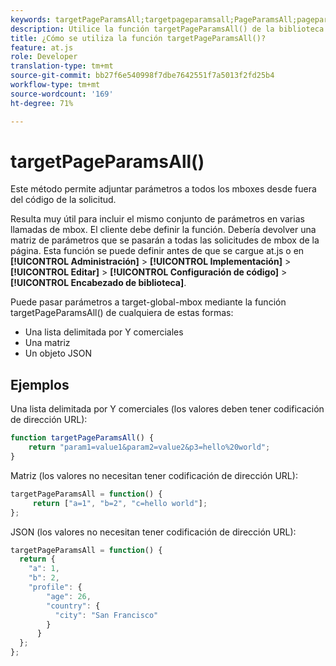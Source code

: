 ```yaml
---
keywords: targetPageParamsAll;targetpageparamsall;PageParamsAll;pageparamsall;parámetros de página;at.js;funciones;función
description: Utilice la función targetPageParamsAll() de la biblioteca JavaScript de Adobe Target at.js para adjuntar parámetros a todos los mboxes desde fuera del código de solicitud.
title: ¿Cómo se utiliza la función targetPageParamsAll()?
feature: at.js
role: Developer
translation-type: tm+mt
source-git-commit: bb27f6e540998f7dbe7642551f7a5013f2fd25b4
workflow-type: tm+mt
source-wordcount: '169'
ht-degree: 71%

---
```



# targetPageParamsAll()

Este método permite adjuntar parámetros a todos los mboxes desde fuera del código de la solicitud.

Resulta muy útil para incluir el mismo conjunto de parámetros en varias llamadas de mbox. El cliente debe definir la función. Debería devolver una matriz de parámetros que se pasarán a todas las solicitudes de mbox de la página. Esta función se puede definir antes de que se cargue at.js o en **[!UICONTROL Administración]** > **[!UICONTROL Implementación]** > **[!UICONTROL Editar]** > **[!UICONTROL Configuración de código]** > **[!UICONTROL Encabezado de biblioteca]**.

Puede pasar parámetros a target-global-mbox mediante la función targetPageParamsAll() de cualquiera de estas formas:

* Una lista delimitada por Y comerciales
* Una matriz
* Un objeto JSON

## Ejemplos

Una lista delimitada por Y comerciales (los valores deben tener codificación de dirección URL):

```javascript
function targetPageParamsAll() { 
    return "param1=value1&param2=value2&p3=hello%20world"; 
}
```

Matriz (los valores no necesitan tener codificación de dirección URL):

```javascript
targetPageParamsAll = function() { 
     return ["a=1", "b=2", "c=hello world"]; 
};
```

JSON (los valores no necesitan tener codificación de dirección URL):

```javascript
targetPageParamsAll = function() { 
  return { 
    "a": 1, 
    "b": 2, 
    "profile": { 
        "age": 26, 
        "country": { 
          "city": "San Francisco" 
        } 
      } 
  }; 
};
```
